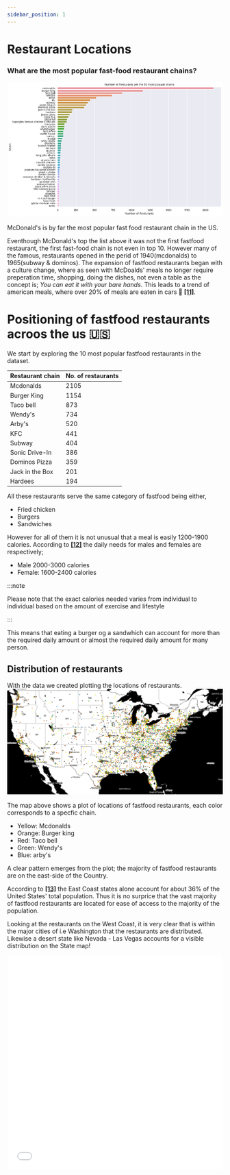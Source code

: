 ```yaml
---
sidebar_position: 1
---
```


# Restaurant Locations

### What are the most popular fast-food restaurant chains? 
[ ![](stat2.png) ](stat2.png)

McDonald's is by far the most popular fast food restaurant chain in the US. 

Eventhough McDonald's top the list above it was not the first fastfood restaurant, the first fast-food chain is not even in top 10. 
However many of the famous, restaurants opened in the perid of 1940(mcdonalds) to 1965(subway & dominos). 
The expansion of fastfood restaurants began with a culture change, where as seen with McDoalds' meals no longer require preperation time, shopping, doing the dishes, not even a table as the concept is; *You can eat it with your bare hands*. This leads to a trend of american meals, where over 20% of meals are eaten in cars :blue_car: **[[11]](https://web.colby.edu/st297-global18/2018/10/29/americas-fast-food-obsession/#:~:text=One%20of%20the%20main%20reasons,and%20get%20a%20full%20meal)**.




# Positioning of fastfood restaurants acroos the us :us:


We start by exploring the 10 most popular  fastfood restaurants in the dataset. 

| Restaurant chain 	| No. of restaurants 	|
|---	|---	|
| Mcdonalds 	| 2105 	|
| Burger King 	| 1154 	|
| Taco bell 	| 873 	|
| Wendy's 	| 734 	|
| Arby's 	| 520 	|
| KFC	| 441 	|
| Subway 	| 404 	|
| Sonic Drive-In 	| 386 	|
| Dominos Pizza 	| 359 	|
| Jack in the Box 	| 201 	|
| Hardees 	| 194 	|


All these restaurants serve the same category of fastfood being either, 
* Fried chicken
* Burgers
* Sandwiches

However for all of them it is not unusual that a meal is easily 1200-1900 calories.
According to **[[12]](https://www.medicalnewstoday.com/articles/245588#:~:text=According%20to%20the%202015%2D2020,overall%20health%2C%20and%20activity%20level)** the daily needs for males and females are respectively;
* Male 2000-3000 calories
* Female: 1600-2400 calories

:::note 

Please note that the exact calories needed varies from individual to individual based on the amount of exercise and lifestyle

:::


This means that eating a burger og a sandwhich can account for more than the required daily amount or almost the required daily amount for many person. 

## Distribution of restaurants
With the data we created plotting the locations of restaurants. 
[ ![](fastfood_locations.png) ](fastfood_locations.png)

The map above shows a plot of locations of fastfood restaurants, each color corresponds to a specfic chain.
* Yellow: Mcdonalds 
* Orange: Burger king 
* Red: Taco bell
* Green: Wendy's 
* Blue: arby's

A clear pattern emerges from the plot; the majority of fastfood restaurants are on the east-side of the Country. 


According to **[[13]](https://worldpopulationreview.com/state-rankings/east-coast-states)** the East Coast states alone account for about 36% of the United States' total population. 
Thus it is no surprice that the vast majority of fastfood restaurants are located for ease of access to the majority of the population. 

Looking at the restaurants on the West Coast, it is very clear that is within the major cities of i.e Washington that the restaurants are distributed. 
Likewise a desert state like Nevada - Las Vegas accounts for a visible distribution on the State map! 


<iframe src="test.html"
	sandbox="allow-same-origin allow-scripts"
	width="100%"
	height="500"
	scrolling="no"
	seamless="seamless"
	frameborder="0">
</iframe>

